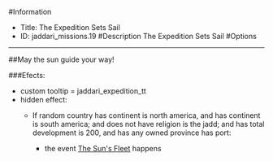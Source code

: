 #Information
 - Title: The Expedition Sets Sail
 - ID: jaddari_missions.19
#Description
The Expedition Sets Sail
#Options

___
##May the sun guide your way!

###Efects:<ul><li>custom tooltip = jaddari_expedition_tt</li><li>hidden effect:</li><ul><li>If random country has continent is north america, and has continent is south america; and does not have religion is the jadd; and  has total development is 200, and  has any owned province has port:</li><ul><li>the event [The Sun's Fleet](../events/the_sun_s_fleet.md) happens</li></ul></ul></ul>
